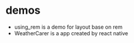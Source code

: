 # demos
- using_rem is a demo for layout base on rem
- WeatherCarer is a app created by react native
